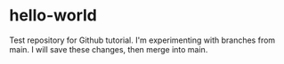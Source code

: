 # hello-world
Test repository for Github tutorial.
I'm experimenting with branches from main.
I will save these changes, then merge into main.

